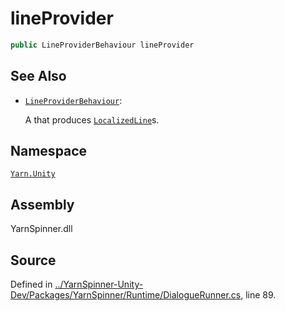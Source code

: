 # lineProvider

```csharp
public LineProviderBehaviour lineProvider
```

## See Also

* [`LineProviderBehaviour`](../lineproviderbehaviour/): 

  A  that produces [`LocalizedLine`](../localizedline/)s.

## Namespace

[`Yarn.Unity`](../)

## Assembly

YarnSpinner.dll

## Source

Defined in [../YarnSpinner-Unity-Dev/Packages/YarnSpinner/Runtime/DialogueRunner.cs](https://github.com/YarnSpinnerTool/YarnSpinner-Unity//blob/develop/Runtime/DialogueRunner.cs#L89), line 89.

